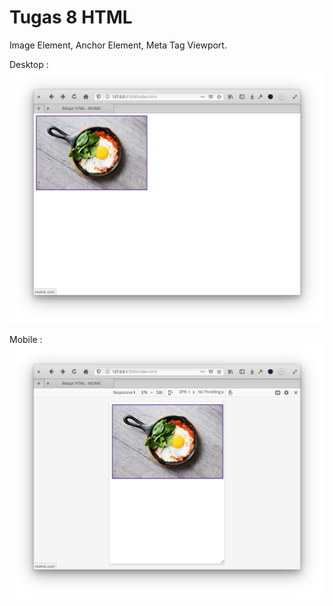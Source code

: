 # Tugas 8 HTML

Image Element, Anchor Element, Meta Tag Viewport.

Desktop :
![image-element](screen/image-element-1.png)

Mobile :
![image-elemen-mobile](screen/image-element-2.png)
